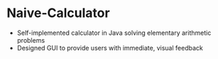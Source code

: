 # Naive-Calculator

- Self-implemented calculator in Java solving elementary arithmetic problems
- Designed GUI to provide users with immediate, visual feedback

